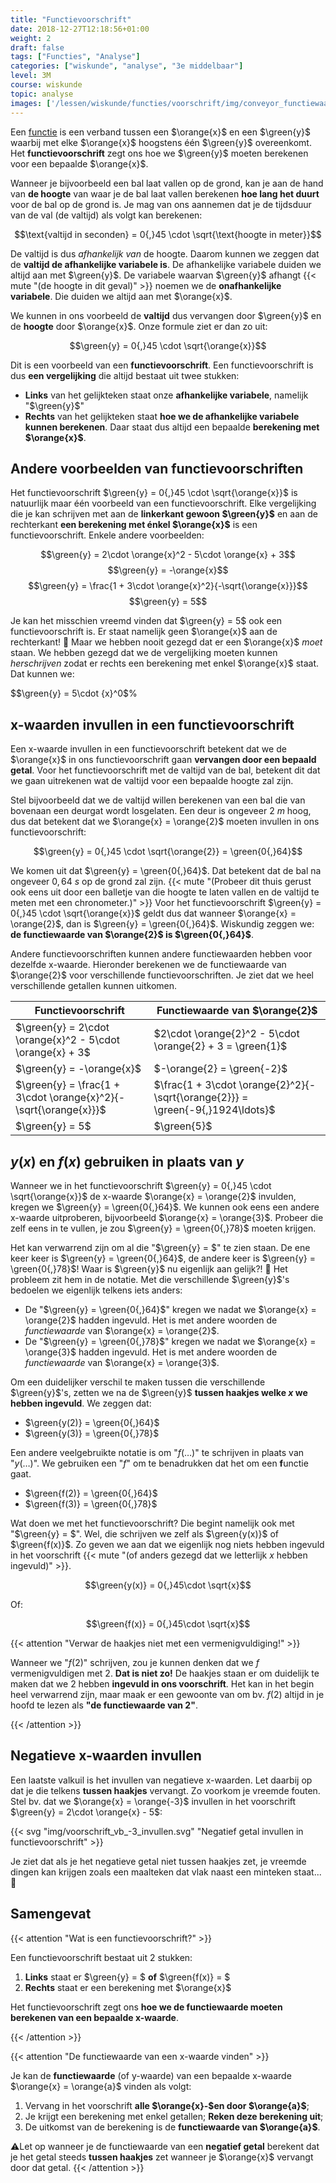 ```yaml
---
title: "Functievoorschrift"
date: 2018-12-27T12:18:56+01:00
weight: 2
draft: false
tags: ["Functies", "Analyse"]
categories: ["wiskunde", "analyse", "3e middelbaar"]
level: 3M
course: wiskunde
topic: analyse
images: ['/lessen/wiskunde/functies/voorschrift/img/conveyor_functiewaarde.png']
---
```

Een [functie](../intro) is een verband tussen een $\orange{x}$ en een
$\green{y}$ waarbij met elke $\orange{x}$ hoogstens één $\green{y}$
overeenkomt. Het **functievoorschrift** zegt ons hoe we $\green{y}$ moeten
berekenen voor een bepaalde $\orange{x}$.

Wanneer je bijvoorbeeld een bal laat vallen op de grond, kan je aan de hand van
**de hoogte** van waar je de bal laat vallen berekenen **hoe lang het duurt**
voor de bal op de grond is. Je mag van ons aannemen dat je de tijdsduur van de val (de valtijd) als volgt
kan berekenen:

$$\text{valtijd in seconden} = 0{,}45 \cdot \sqrt{\text{hoogte in meter}}$$

De valtijd is dus *afhankelijk van* de hoogte. Daarom kunnen we zeggen dat de
**valtijd de afhankelijke variabele is**. De afhankelijke variabele duiden we
altijd aan met $\green{y}$. De variabele waarvan $\green{y}$ afhangt
{{< mute "(de hoogte in dit geval)" >}} noemen we de **onafhankelijke
variabele**. Die duiden we altijd aan met $\orange{x}$.

We kunnen in ons voorbeeld de **valtijd** dus vervangen door $\green{y}$ en
de **hoogte** door $\orange{x}$. Onze formule ziet er dan zo uit:

$$\green{y} = 0{,}45 \cdot \sqrt{\orange{x}}$$

Dit is een voorbeeld van een **functievoorschrift**. Een functievoorschrift
is dus **een vergelijking** die altijd bestaat uit twee stukken:

* **Links** van het gelijkteken staat onze **afhankelijke variabele**, namelijk
"$\green{y}$"
* **Rechts** van het gelijkteken staat **hoe we de afhankelijke variabele
kunnen berekenen**. Daar staat dus altijd een bepaalde **berekening met
$\orange{x}$**.

## Andere voorbeelden van functievoorschriften

Het functievoorschrift $\green{y} = 0{,}45 \cdot \sqrt{\orange{x}}$ is
natuurlijk maar één voorbeeld van een functievoorschrift. Elke vergelijking
die je kan schrijven met aan de **linkerkant gewoon $\green{y}$** en aan de
rechterkant **een berekening met énkel $\orange{x}$** is een functievoorschrift. Enkele
andere voorbeelden:

$$\green{y} = 2\cdot \orange{x}^2 - 5\cdot \orange{x} + 3$$
$$\green{y} = -\orange{x}$$
$$\green{y} = \frac{1 + 3\cdot \orange{x}^2}{-\sqrt{\orange{x}}}$$
$$\green{y} = 5$$

Je kan het misschien vreemd vinden dat $\green{y} = 5$ ook een
functievoorschrift is. Er staat namelijk geen $\orange{x}$ aan de rechterkant!
🤨 Maar we hebben nooit gezegd dat er een $\orange{x}$ *moet* staan. We hebben
gezegd dat we de vergelijking moeten kunnen *herschrijven* zodat er rechts een
berekening met enkel $\orange{x}$ staat. Dat kunnen we:

$$\green{y} = 5\cdot {x}^0$%

## x-waarden invullen in een functievoorschrift

Een x-waarde invullen in een functievoorschrift betekent dat we de $\orange{x}$
in ons functievoorschrift gaan **vervangen door een bepaald getal**. Voor het
functievoorschrift met de valtijd van de bal, betekent dit dat we gaan uitrekenen
wat de valtijd voor een bepaalde hoogte zal zijn.

Stel bijvoorbeeld dat we de valtijd willen berekenen van een bal die van
bovenaan een deurgat wordt losgelaten. Een deur is ongeveer $2~\si{m}$ hoog,
dus dat betekent dat we $\orange{x} = \orange{2}$ moeten invullen in ons
functievoorschrift:

$$\green{y} = 0{,}45 \cdot \sqrt{\orange{2}} = \green{0{,}64}$$

We komen uit dat $\green{y} = \green{0{,}64}$. Dat betekent dat de bal na
ongeveer $0{,}64~\si{s}$ op de grond zal zijn. {{< mute "(Probeer dit thuis gerust ook eens uit door een balletje van die hoogte te laten vallen en de valtijd te meten met een chronometer.)" >}}
Voor het functievoorschrift $\green{y} = 0{,}45 \cdot \sqrt{\orange{x}}$ geldt
dus dat wanneer $\orange{x} = \orange{2}$, dan is $\green{y} = \green{0{,}64}$.
Wiskundig zeggen we: **de functiewaarde van $\orange{2}$ is $\green{0{,}64}$**.

Andere functievoorschriften kunnen andere functiewaarden hebben voor dezelfde
x-waarde. Hieronder berekenen we de functiewaarde van $\orange{2}$ voor verschillende functievoorschriften. Je ziet dat we heel verschillende getallen kunnen uitkomen.

| Functievoorschrift                                               | Functiewaarde van $\orange{2}$                                                 |
| --------------------                                             | --------------------------------                                               |
| $\green{y} = 2\cdot \orange{x}^2 - 5\cdot \orange{x} + 3$        | $2\cdot \orange{2}^2 - 5\cdot \orange{2} + 3 = \green{1}$                      |
| $\green{y} = -\orange{x}$                                        | $-\orange{2} = \green{-2}$                                                     |
| $\green{y} = \frac{1 + 3\cdot \orange{x}^2}{-\sqrt{\orange{x}}}$ | $\frac{1 + 3\cdot \orange{2}^2}{-\sqrt{\orange{2}}} = \green{-9{,}1924\ldots}$ |
| $\green{y} = 5$                                                  | $\green{5}$                                                                    |

## $y(x)$ en $f(x)$ gebruiken in plaats van $y$

Wanneer we in het functievoorschrift $\green{y} = 0{,}45 \cdot
\sqrt{\orange{x}}$ de x-waarde $\orange{x} = \orange{2}$ invulden, kregen we
$\green{y} = \green{0{,}64}$. We kunnen ook eens een andere x-waarde
uitproberen, bijvoorbeeld $\orange{x} = \orange{3}$. Probeer die zelf eens in
te vullen, je zou $\green{y} = \green{0{,}78}$ moeten krijgen.

Het kan verwarrend zijn om al die "$\green{y} = $" te zien staan. De ene keer
keer is $\green{y} = \green{0{,}64}$, de andere keer is $\green{y} =
\green{0{,}78}$!  Waar is $\green{y}$ nu eigenlijk aan gelijk?! 🤯 Het
probleem zit hem in de notatie. Met die verschillende $\green{y}$'s bedoelen we
eigenlijk telkens iets anders:

* De "$\green{y} = \green{0{,}64}$" kregen we nadat we $\orange{x} =
\orange{2}$ hadden ingevuld. Het is met andere woorden de *functiewaarde* van
$\orange{x} = \orange{2}$.
* De "$\green{y} = \green{0{,}78}$" kregen we nadat we $\orange{x} = \orange{3}$ hadden
ingevuld. Het is met andere woorden de *functiewaarde* van
$\orange{x} = \orange{3}$.

Om een duidelijker verschil te maken tussen die verschillende $\green{y}$'s,
zetten we na de $\green{y}$ **tussen haakjes welke $x$ we hebben ingevuld**. We zeggen dat:

* $\green{y(2)} = \green{0{,}64}$
* $\green{y(3)} = \green{0{,}78}$

Een andere veelgebruikte notatie is om "$f(\ldots)$" te schrijven in plaats van
"$y(\ldots)$". We gebruiken een "$f$" om te benadrukken dat het om een
**f**unctie gaat.

* $\green{f(2)} = \green{0{,}64}$
* $\green{f(3)} = \green{0{,}78}$


Wat doen we met het functievoorschrift? Die begint namelijk ook met "$\green{y}
= $". Wel, die schrijven we zelf als $\green{y(x)}$ of $\green{f(x)}$. Zo geven
we aan dat we eigenlijk nog niets hebben ingevuld in het voorschrift
{{< mute "(of anders gezegd dat we letterlijk $x$ hebben ingevuld)" >}}.

$$\green{y(x)} = 0{,}45\cdot \sqrt{x}$$

Of:

$$\green{f(x)} = 0{,}45\cdot \sqrt{x}$$

{{< attention "Verwar de haakjes niet met een vermenigvuldiging!" >}}

Wanneer we "$f(2)$" schrijven, zou je kunnen denken dat we $f$ vermenigvuldigen
met $2$. **Dat is niet zo!** De haakjes staan er om duidelijk te maken dat we
$2$ hebben **ingevuld in ons voorschrift**. Het kan in het begin heel
verwarrend zijn, maar maak er een gewoonte van om bv. $f(2)$ altijd in je hoofd
te lezen als **"de functiewaarde van $2$"**.

{{< /attention >}}

## Negatieve x-waarden invullen

Een laatste valkuil is het invullen van negatieve x-waarden. Let daarbij op dat je die telkens **tussen haakjes** vervangt. Zo voorkom je vreemde fouten. Stel bv. dat we $\orange{x} = \orange{-3}$ invullen in het voorschrift $\green{y} = 2\cdot \orange{x} - 5$:

{{< svg "img/voorschrift_vb_-3_invullen.svg" "Negatief getal invullen in functievoorschrift" >}}

Je ziet dat als je het negatieve getal niet tussen haakjes zet, je vreemde dingen kan krijgen zoals een maalteken dat vlak
naast een minteken staat... 🤨


## Samengevat

{{< attention "Wat is een functievoorschrift?" >}}

Een functievoorschrift bestaat uit 2 stukken:

1. **Links** staat er $\green{y} = $ **of** $\green{f(x)} = $
2. **Rechts** staat er een berekening met $\orange{x}$

Het functievoorschrift zegt ons **hoe we de functiewaarde moeten berekenen van
een bepaalde x-waarde**.

{{< /attention >}}

{{< attention "De functiewaarde van een x-waarde vinden" >}}

Je kan de **functiewaarde** (of y-waarde) van een bepaalde x-waarde $\orange{x}
= \orange{a}$ vinden als volgt:

1. Vervang in het voorschrift **alle $\orange{x}-$en door $\orange{a}$**;
2. Je krijgt een berekening met enkel getallen; **Reken deze berekening uit**;
3. De uitkomst van de berekening is de **functiewaarde van $\orange{a}$**.

⚠️Let op wanneer je de functiewaarde van een **negatief getal** berekent dat je
het getal steeds **tussen haakjes** zet wanneer je $\orange{x}$ vervangt door
dat getal.
{{< /attention >}}
